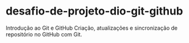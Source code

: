 # desafio-de-projeto-dio-git-github
Introdução ao Git e GitHub
Criação, atualizações e sincronização de repositório no GitHub com Git.
